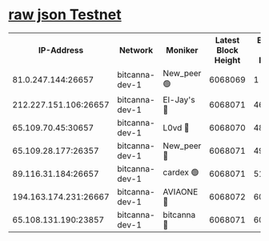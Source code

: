 [raw json Testnet](https://rpc-check.bcat.stavr.tech/bcat/rpc-bcat-result.json)
=


<table><tr><th>IP-Address</th><th>Network</th><th>Moniker</th><th>Latest Block Height</th><th>Earliest Block Height</th><th>Catching Up</th><th>Tx Index</th><th>Voting Power</th><th>Scan Time</th></tr><tr><td>81.0.247.144:26657</td><td>bitcanna-dev-1</td><td>New_peer 🟢</td><td>6068069</td><td>1</td><td>False</td><td>on</td><td>0</td><td>2024-01-20T19:01:50.339771552UTC</td></tr><tr><td>212.227.151.106:26657</td><td>bitcanna-dev-1</td><td>El-Jay's 🔴</td><td>6068071</td><td>4670391</td><td>False</td><td>on</td><td>2218164</td><td>2024-01-20T19:01:57.119443247UTC</td></tr><tr><td>65.109.70.45:30657</td><td>bitcanna-dev-1</td><td>L0vd 🔴</td><td>6068070</td><td>4828155</td><td>False</td><td>on</td><td>7920</td><td>2024-01-20T19:01:50.668761401UTC</td></tr><tr><td>65.109.28.177:26357</td><td>bitcanna-dev-1</td><td>New_peer 🔴</td><td>6068071</td><td>4952911</td><td>False</td><td>on</td><td>2237067</td><td>2024-01-20T19:01:57.866401794UTC</td></tr><tr><td>89.116.31.184:26657</td><td>bitcanna-dev-1</td><td>cardex 🟢</td><td>6068071</td><td>5185001</td><td>False</td><td>on</td><td>0</td><td>2024-01-20T19:01:57.445979186UTC</td></tr><tr><td>194.163.174.231:26667</td><td>bitcanna-dev-1</td><td>AVIAONE 🔴</td><td>6068072</td><td>6055311</td><td>False</td><td>on</td><td>1949865</td><td>2024-01-20T19:02:04.745366706UTC</td></tr><tr><td>65.108.131.190:23857</td><td>bitcanna-dev-1</td><td>bitcanna 🔴</td><td>6068071</td><td>6064071</td><td>False</td><td>off</td><td>82269</td><td>2024-01-20T19:01:58.240304437UTC</td></tr></table>